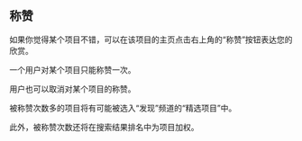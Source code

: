 ## 称赞

如果你觉得某个项目不错，可以在该项目的主页点击右上角的“称赞”按钮表达您的欣赏。

一个用户对某个项目只能称赞一次。

用户也可以取消对某个项目的称赞。

被称赞次数多的项目将有可能被选入“发现”频道的“精选项目”中。

此外，被称赞次数还将在搜索结果排名中为项目加权。

